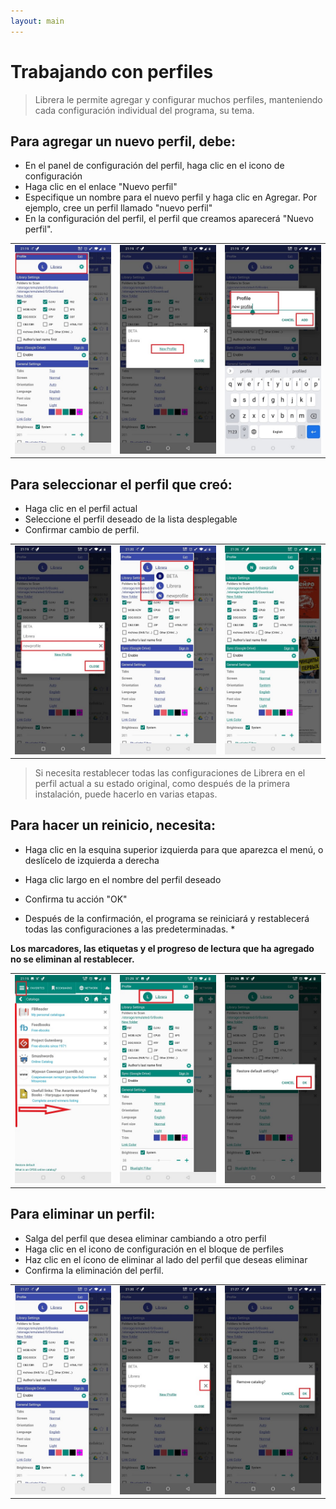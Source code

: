 ```yaml
---
layout: main
---
```


# Trabajando con perfiles

> Librera le permite agregar y configurar muchos perfiles, manteniendo cada configuración individual del programa, su tema.


## Para agregar un nuevo perfil, debe:

* En el panel de configuración del perfil, haga clic en el icono de configuración
* Haga clic en el enlace &quot;Nuevo perfil&quot;
* Especifique un nombre para el nuevo perfil y haga clic en Agregar. Por ejemplo, cree un perfil llamado &quot;nuevo perfil&quot;
* En la configuración del perfil, el perfil que creamos aparecerá &quot;Nuevo perfil&quot;.

||||
|-|-|-|
|![](1.jpg)|![](2.jpg)|![](3.jpg)|


## Para seleccionar el perfil que creó:

* Haga clic en el perfil actual
* Seleccione el perfil deseado de la lista desplegable
* Confirmar cambio de perfil.


||||
|-|-|-|
|![](4.jpg)|![](5.jpg)|![](6.jpg)|



> Si necesita restablecer todas las configuraciones de Librera en el perfil actual a su estado original, como después de la primera instalación, puede hacerlo en varias etapas.

## Para hacer un reinicio, necesita:

* Haga clic en la esquina superior izquierda para que aparezca el menú, o deslícelo de izquierda a derecha
* Haga clic largo en el nombre del perfil deseado
* Confirma tu acción &quot;OK&quot;

* Después de la confirmación, el programa se reiniciará y restablecerá todas las configuraciones a las predeterminadas. *

**Los marcadores, las etiquetas y el progreso de lectura que ha agregado no se eliminan al restablecer.**

||||
|-|-|-|
|![](19.jpg)|![](20.jpg)|![](21.jpg)|


## Para eliminar un perfil:
* Salga del perfil que desea eliminar cambiando a otro perfil
* Haga clic en el icono de configuración en el bloque de perfiles
* Haz clic en el ícono de eliminar al lado del perfil que deseas eliminar
* Confirma la eliminación del perfil.


||||
|-|-|-|
|![](7.jpg)|![](8.jpg)|![](9.jpg)|







